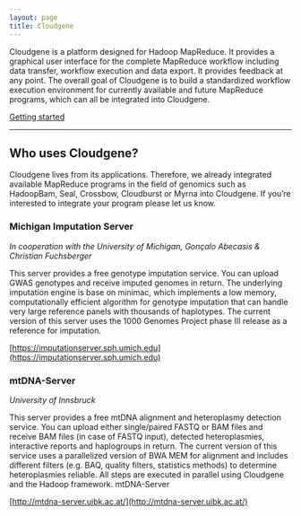 ```yaml
---
layout: page
title: Cloudgene
---
```



Cloudgene is a platform designed for Hadoop MapReduce. It provides a graphical user interface for the complete MapReduce workflow including data transfer, workflow execution and data export. It provides feedback at any point.
The overall goal of Cloudgene is to build a standardized workflow execution environment for currently available and future MapReduce programs, which can all be integrated into Cloudgene.

<a class="btn btn-info" href="/cloudgene-website/getting-started">Getting started</a>

* * *

## Who uses Cloudgene?

Cloudgene lives from its applications. Therefore, we already integrated available MapReduce programs in the field of genomics such as HadoopBam, Seal, Crossbow, Cloudburst or Myrna into Cloudgene. If you’re interested to integrate your program please let us know.


### Michigan Imputation Server

*In cooperation with the University of Michigan, Gonçalo Abecasis & Christian Fuchsberger*

This server provides a free genotype imputation service. You can upload GWAS genotypes and receive imputed genomes in return. The underlying imputation engine is base on minimac, which implements a low memory, computationally efficient algorithm for genotype imputation that can handle very large reference panels with thousands of haplotypes. The current version of this server uses the 1000 Genomes Project phase III release as a reference for imputation.

[https://imputationserver.sph.umich.edu](https://imputationserver.sph.umich.edu)


### mtDNA-Server

*University of Innsbruck*

This server provides a free mtDNA alignment and heteroplasmy detection service. You can upload either single/paired FASTQ or BAM files and receive BAM files (in case of FASTQ input), detected heteroplasmies, interactive reports and haplogroups in return. The current version of this service uses a parallelized version of BWA MEM for alignment and includes different filters (e.g. BAQ, quality filters, statistics methods) to determine heteroplasmies reliable. All steps are executed in parallel using Cloudgene and the Hadoop framework.
mtDNA-Server

[http://mtdna-server.uibk.ac.at/](http://mtdna-server.uibk.ac.at/)
